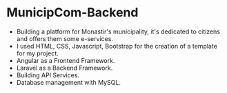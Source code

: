 # MunicipCom-Backend
- Building a platform for Monastir's municipality, it's dedicated to citizens and offers them some e-services.
- I used HTML, CSS, Javascript, Bootstrap for the creation of a template for my project.
- Angular as a Frontend Framework.
- Laravel as a Backend Framework.
- Building API Services.
- Database management with MySQL.
